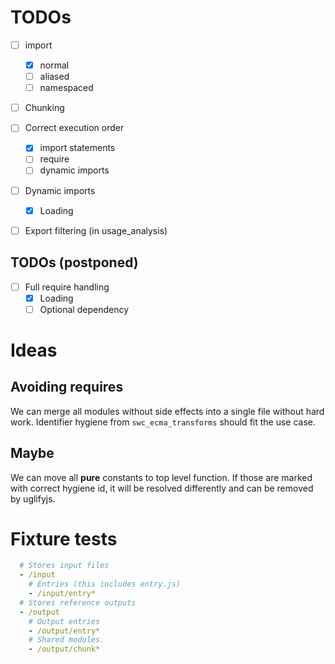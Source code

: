 # TODOs
 - [ ] import
   - [x] normal
   - [ ] aliased
   - [ ] namespaced
 - [ ] Chunking
 - [ ] Correct execution order
   - [x] import statements
   - [ ] require
   - [ ] dynamic imports
 - [ ] Dynamic imports
   - [x] Loading
 - [ ] Export filtering (in usage_analysis)

  
## TODOs (postponed)
 - [ ] Full require handling
   - [x] Loading
   - [ ] Optional dependency

# Ideas




## Avoiding requires

We can merge all modules without side effects into a single file without hard work.
Identifier hygiene from `swc_ecma_transforms` should fit the use case.



## Maybe 

We can move all **pure** constants to top level function.
If those are marked with correct hygiene id, 
it will be resolved differently and can be removed by uglifyjs.


# Fixture tests

```yaml
  # Stores input files  
  - /input
    # Entries (this includes entry.js)
    - /input/entry*
  # Stores reference outputs
  - /output
    # Output entries
    - /output/entry*
    # Shared modules.
    - /output/chunk*
```